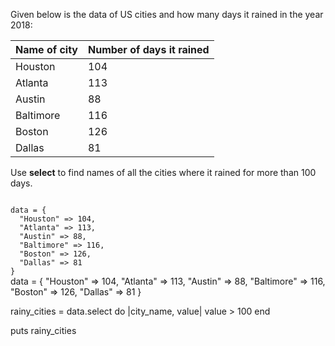 Given below is the data of US cities
and
how many days it rained in the year 2018:

|Name of city| Number of days it rained|
|--|--|
|Houston | 104|
|Atlanta | 113|
|Austin | 88|
|Baltimore | 116|
|Boston | 126|
|Dallas | 81|

Use **select** to
find names of all the cities
where it rained for more
than 100 days.

<Editor lang="ruby" type="challenge">
<code>
data = {
  "Houston" => 104,
  "Atlanta" => 113,
  "Austin" => 88,
  "Baltimore" => 116,
  "Boston" => 126,
  "Dallas" => 81
}
</code>

<solution>
data = {
  "Houston" => 104,
  "Atlanta" => 113,
  "Austin" => 88,
  "Baltimore" => 116,
  "Boston" => 126,
  "Dallas" => 81
}

rainy_cities = data.select do |city_name, value|
  value > 100
end

puts rainy_cities
</solution>
</Editor>